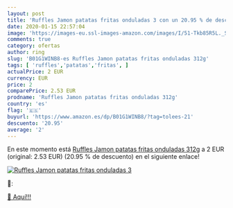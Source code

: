 ```yaml
---
layout: post
title: 'Ruffles Jamon patatas fritas onduladas 3 con un 20.95 % de descuento'
date: 2020-01-15 22:57:04
image: 'https://images-eu.ssl-images-amazon.com/images/I/51-Tkb85R5L._SL200_.jpg'
comments: true
category: ofertas
author: ring
slug: 'B01G1WINB8-es Ruffles Jamon patatas fritas onduladas 312g'
tags: [ 'ruffles','patatas','fritas', ]
actualPrice: 2 EUR
currency: EUR
price: 2
comparePrice: 2.53 EUR
prodname: 'Ruffles Jamon patatas fritas onduladas 312g'
country: 'es'
flag: '🇪🇸'
buyurl: 'https://www.amazon.es/dp/B01G1WINB8/?tag=tolees-21'
descuento: '20.95'
average: '2'
---
```


En este momento está [Ruffles Jamon patatas fritas onduladas 312g](https://www.amazon.es/dp/B01G1WINB8/?tag=tolees-21) a 2 EUR (original: 2.53 EUR) (20.95 %  de descuento) en el siguiente enlace!

[![Ruffles Jamon patatas fritas onduladas 3](https://images-eu.ssl-images-amazon.com/images/I/51-Tkb85R5L._SL200_.jpg)](https://www.amazon.es/dp/B01G1WINB8/?tag=tolees-21)

🔎:


[🛒 Aquí!!!](https://www.amazon.es/dp/B01G1WINB8/?tag=tolees-21)
